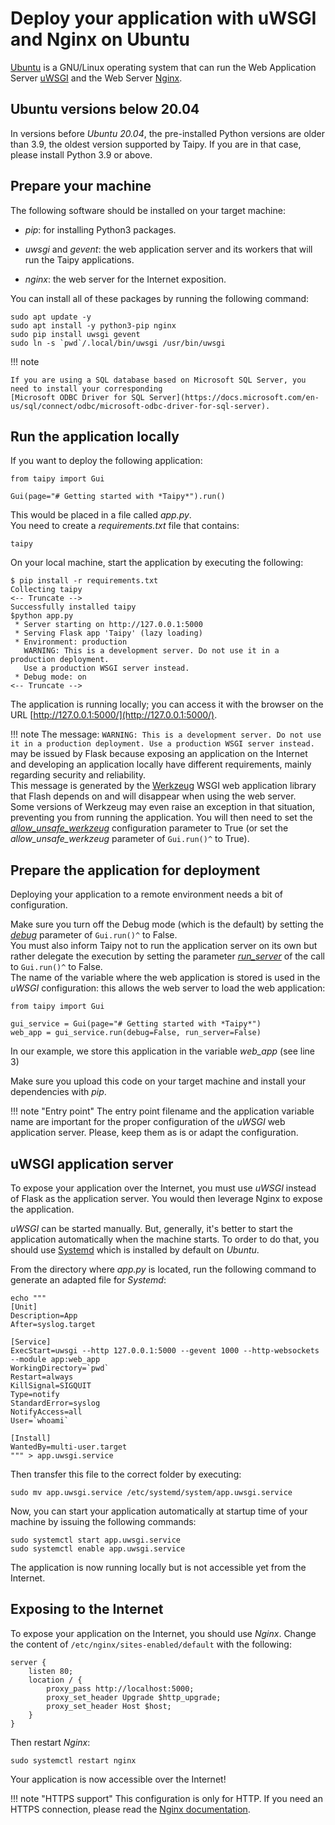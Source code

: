 # Deploy your application with uWSGI and Nginx on Ubuntu

[Ubuntu](https://ubuntu.com/) is a GNU/Linux operating system that can run the Web Application Server
[uWSGI](https://uwsgi-docs.readthedocs.io/en/latest/) and the Web Server [Nginx](https://nginx.org).


## Ubuntu versions below 20.04

In versions before *Ubuntu 20.04*, the pre-installed Python versions are older than 3.9, the
oldest version supported by Taipy. If you are in that case, please install Python 3.9 or above.

## Prepare your machine

The following software should be installed on your target machine:

- *pip*: for installing Python3 packages.

- *uwsgi* and *gevent*: the web application server and its workers that will run the Taipy applications.

- *nginx*: the web server for the Internet exposition.

You can install all of these packages by running the following command:
```
sudo apt update -y
sudo apt install -y python3-pip nginx
sudo pip install uwsgi gevent
sudo ln -s `pwd`/.local/bin/uwsgi /usr/bin/uwsgi
```

!!! note

    If you are using a SQL database based on Microsoft SQL Server, you need to install your corresponding
    [Microsoft ODBC Driver for SQL Server](https://docs.microsoft.com/en-us/sql/connect/odbc/microsoft-odbc-driver-for-sql-server).


## Run the application locally

If you want to deploy the following application:
```
from taipy import Gui

Gui(page="# Getting started with *Taipy*").run()
```

This would be placed in a file called *app.py*.<br>
You need to create a *requirements.txt* file that contains:
```
taipy
```

On your local machine, start the application by executing the following:
```console
$ pip install -r requirements.txt
Collecting taipy
<-- Truncate -->
Successfully installed taipy
$python app.py
 * Server starting on http://127.0.0.1:5000
 * Serving Flask app 'Taipy' (lazy loading)
 * Environment: production
   WARNING: This is a development server. Do not use it in a production deployment.
   Use a production WSGI server instead.
 * Debug mode: on
<-- Truncate -->
```

The application is running locally; you can access it with the browser on the URL
[http://127.0.0.1:5000/](http://127.0.0.1:5000/).

!!! note
    The message:
    ```
    WARNING: This is a development server. Do not use it in a production deployment.
    Use a production WSGI server instead.
    ```
    may be issued by Flask because exposing an application on the Internet and developing an application
    locally have different requirements, mainly regarding security and reliability.<br/>
    This message is generated by the [Werkzeug](https://werkzeug.palletsprojects.com/) WSGI web application
    library that Flash depends on and will disappear when using the web server.<br/>
    Some versions of Werkzeug may even raise an exception in that situation, preventing you from running
    the application. You will then need to set the
    [*allow_unsafe_werkzeug*](../../../advanced_features/configuration/gui-config.md#p-allow_unsafe_werkzeug) configuration
    parameter to True (or set the *allow_unsafe_werkzeug* parameter of `Gui.run()^` to True).

## Prepare the application for deployment

Deploying your application to a remote environment needs a bit of configuration.

Make sure you turn off the Debug mode (which is the default) by setting the
[*debug*](../../../advanced_features/configuration/gui-config.md#p-debug) parameter of `Gui.run()^` to False.<br>
You must also inform Taipy not to run the application server on its own but rather delegate the
execution by setting the parameter [*run_server*](../../../advanced_features/configuration/gui-config.md#p-run_server)
of the call to `Gui.run()^` to False.<br>
The name of the variable where the web application is stored is used in the *uWSGI* configuration:
this allows the web server to load the web application:
```
from taipy import Gui

gui_service = Gui(page="# Getting started with *Taipy*")
web_app = gui_service.run(debug=False, run_server=False)
```
In our example, we store this application in the variable *web_app* (see line 3)

Make sure you upload this code on your target machine and install your dependencies with *pip*.

!!! note "Entry point"
    The entry point filename and the application variable name are important for the proper configuration
    of the *uWSGI* web application server. Please, keep them as is or adapt the configuration.


## uWSGI application server

To expose your application over the Internet, you must use *uWSGI* instead of Flask as the application server.
You would then leverage Nginx to expose the application.

*uWSGI* can be started manually. But, generally, it's better to start the application automatically when the machine
starts. To order to do that, you should use [Systemd](https://systemd.io/) which is installed by default on *Ubuntu*.

From the directory where *app.py* is located, run the following command to generate an adapted file for *Systemd*:
```
echo """
[Unit]
Description=App
After=syslog.target

[Service]
ExecStart=uwsgi --http 127.0.0.1:5000 --gevent 1000 --http-websockets --module app:web_app
WorkingDirectory=`pwd`
Restart=always
KillSignal=SIGQUIT
Type=notify
StandardError=syslog
NotifyAccess=all
User=`whoami`

[Install]
WantedBy=multi-user.target
""" > app.uwsgi.service
```
Then transfer this file to the correct folder by executing:
```
sudo mv app.uwsgi.service /etc/systemd/system/app.uwsgi.service
```

Now, you can start your application automatically at startup time of your machine by issuing the
following commands:
```
sudo systemctl start app.uwsgi.service
sudo systemctl enable app.uwsgi.service
```

The application is now running locally but is not accessible yet from the Internet.


## Exposing to the Internet

To expose your application on the Internet, you should use _Nginx_.
Change the content of `/etc/nginx/sites-enabled/default` with the following:
```
server {
    listen 80;
    location / {
        proxy_pass http://localhost:5000;
        proxy_set_header Upgrade $http_upgrade;
        proxy_set_header Host $host;
    }
}
```
Then restart *Nginx*:
```
sudo systemctl restart nginx
```

Your application is now accessible over the Internet!

!!! note "HTTPS support"
    This configuration is only for HTTP. If you need an HTTPS connection, please read the [Nginx documentation](https://nginx.org/en/docs/http/configuring_https_servers.html).
